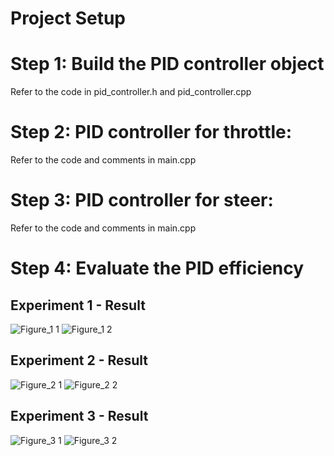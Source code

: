 # Project Setup 



# Step 1: Build the PID controller object
Refer to the code in pid_controller.h and pid_controller.cpp

# Step 2: PID controller for throttle:
Refer to the code and comments in main.cpp

# Step 3: PID controller for steer:
Refer to the code and comments in main.cpp

# Step 4: Evaluate the PID efficiency
## Experiment 1 - Result
![Figure_1 1](https://github.com/qbach-repo/SDE-PID-Controller/assets/58492405/4d94c1ad-697c-43eb-912b-6da7cc568270)
![Figure_1 2](https://github.com/qbach-repo/SDE-PID-Controller/assets/58492405/42228d21-c64c-446e-a60a-6b3fc57d2b91)

## Experiment 2 - Result
![Figure_2 1](https://github.com/qbach-repo/SDE-PID-Controller/assets/58492405/6db8ac1e-e5b8-4a1a-86c0-5c49cfa0ec0f)
![Figure_2 2](https://github.com/qbach-repo/SDE-PID-Controller/assets/58492405/2054b109-7a5e-4f31-9036-cb6462c9e07a)

## Experiment 3 - Result 
![Figure_3 1](https://github.com/qbach-repo/SDE-PID-Controller/assets/58492405/7a9a2868-a80d-4b0a-b46b-d1ab5d6b7e07)
![Figure_3 2](https://github.com/qbach-repo/SDE-PID-Controller/assets/58492405/eccf0b7c-298e-4a2f-9232-90901478bc96)
